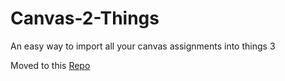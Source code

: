 # Canvas-2-Things
An easy way to import all your canvas assignments into things 3

Moved to this [Repo](https://github.com/PnsDev/Canvas2Things)
